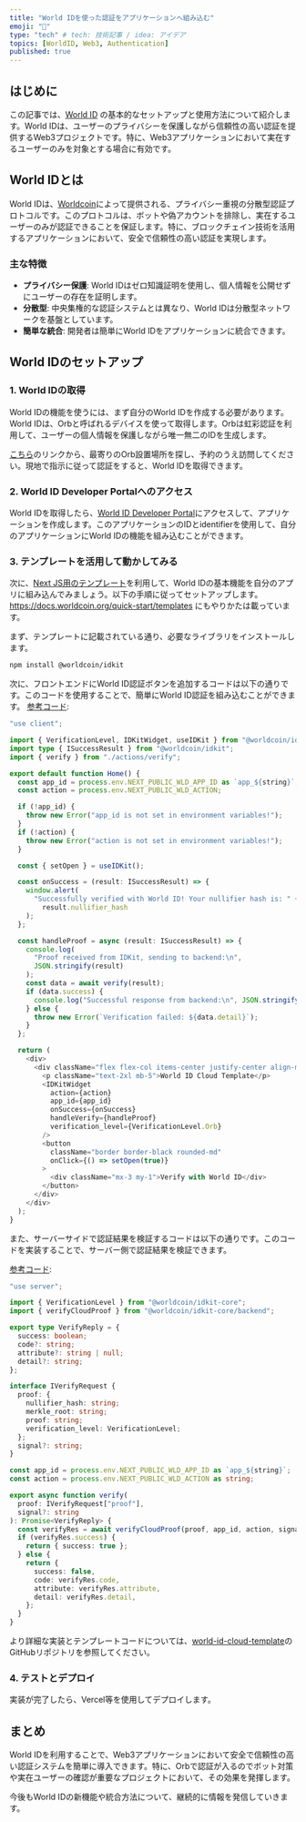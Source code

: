 ```yaml
---
title: "World IDを使った認証をアプリケーションへ組み込む"
emoji: "💨"
type: "tech" # tech: 技術記事 / idea: アイデア
topics: [WorldID, Web3, Authentication]
published: true
---
```


## はじめに

この記事では、[World ID](https://ja-jp.worldcoin.org/world-id) の基本的なセットアップと使用方法について紹介します。World IDは、ユーザーのプライバシーを保護しながら信頼性の高い認証を提供するWeb3プロジェクトです。特に、Web3アプリケーションにおいて実在するユーザーのみを対象とする場合に有効です。

## World IDとは

World IDは、[Worldcoin](https://ja-jp.worldcoin.org/world-id)によって提供される、プライバシー重視の分散型認証プロトコルです。このプロトコルは、ボットや偽アカウントを排除し、実在するユーザーのみが認証できることを保証します。特に、ブロックチェイン技術を活用するアプリケーションにおいて、安全で信頼性の高い認証を実現します。

### 主な特徴

- **プライバシー保護**: World IDはゼロ知識証明を使用し、個人情報を公開せずにユーザーの存在を証明します。
- **分散型**: 中央集権的な認証システムとは異なり、World IDは分散型ネットワークを基盤としています。
- **簡単な統合**: 開発者は簡単にWorld IDをアプリケーションに統合できます。

## World IDのセットアップ

### 1. World IDの取得

World IDの機能を使うには、まず自分のWorld IDを作成する必要があります。World IDは、Orbと呼ばれるデバイスを使って取得します。Orbは虹彩認証を利用して、ユーザーの個人情報を保護しながら唯一無二のIDを生成します。

[こちら](https://worldcoin.org/find-orb)のリンクから、最寄りのOrb設置場所を探し、予約のうえ訪問してください。現地で指示に従って認証をすると、World IDを取得できます。

### 2. World ID Developer Portalへのアクセス

World IDを取得したら、[World ID Developer Portal](https://developer.worldcoin.org)にアクセスして、アプリケーションを作成します。このアプリケーションのIDとidentifierを使用して、自分のアプリケーションにWorld IDの機能を組み込むことができます。

### 3. テンプレートを活用して動かしてみる

次に、[Next JS用のテンプレート](https://github.com/worldcoin/world-id-nextauth-template)を利用して、World IDの基本機能を自分のアプリに組み込んでみましょう。以下の手順に従ってセットアップします。
https://docs.worldcoin.org/quick-start/templates
にもやりかたは載っています。

まず、テンプレートに記載されている通り、必要なライブラリをインストールします。

```bash
npm install @worldcoin/idkit
```

次に、フロントエンドにWorld ID認証ボタンを追加するコードは以下の通りです。このコードを使用することで、簡単にWorld ID認証を組み込むことができます。
[参考コード](https://github.com/worldcoin/world-id-cloud-template/blob/main/src/app/page.tsx):

```typescript
"use client";

import { VerificationLevel, IDKitWidget, useIDKit } from "@worldcoin/idkit";
import type { ISuccessResult } from "@worldcoin/idkit";
import { verify } from "./actions/verify";

export default function Home() {
  const app_id = process.env.NEXT_PUBLIC_WLD_APP_ID as `app_${string}`;
  const action = process.env.NEXT_PUBLIC_WLD_ACTION;

  if (!app_id) {
    throw new Error("app_id is not set in environment variables!");
  }
  if (!action) {
    throw new Error("action is not set in environment variables!");
  }

  const { setOpen } = useIDKit();

  const onSuccess = (result: ISuccessResult) => {
    window.alert(
      "Successfully verified with World ID! Your nullifier hash is: " +
        result.nullifier_hash
    );
  };

  const handleProof = async (result: ISuccessResult) => {
    console.log(
      "Proof received from IDKit, sending to backend:\n",
      JSON.stringify(result)
    );
    const data = await verify(result);
    if (data.success) {
      console.log("Successful response from backend:\n", JSON.stringify(data));
    } else {
      throw new Error(`Verification failed: ${data.detail}`);
    }
  };

  return (
    <div>
      <div className="flex flex-col items-center justify-center align-middle h-screen">
        <p className="text-2xl mb-5">World ID Cloud Template</p>
        <IDKitWidget
          action={action}
          app_id={app_id}
          onSuccess={onSuccess}
          handleVerify={handleProof}
          verification_level={VerificationLevel.Orb}
        />
        <button
          className="border border-black rounded-md"
          onClick={() => setOpen(true)}
        >
          <div className="mx-3 my-1">Verify with World ID</div>
        </button>
      </div>
    </div>
  );
}
```

また、サーバーサイドで認証結果を検証するコードは以下の通りです。このコードを実装することで、サーバー側で認証結果を検証できます。

[参考コード](https://github.com/worldcoin/world-id-cloud-template/blob/main/src/app/actions/verify.ts):

```typescript
"use server";

import { VerificationLevel } from "@worldcoin/idkit-core";
import { verifyCloudProof } from "@worldcoin/idkit-core/backend";

export type VerifyReply = {
  success: boolean;
  code?: string;
  attribute?: string | null;
  detail?: string;
};

interface IVerifyRequest {
  proof: {
    nullifier_hash: string;
    merkle_root: string;
    proof: string;
    verification_level: VerificationLevel;
  };
  signal?: string;
}

const app_id = process.env.NEXT_PUBLIC_WLD_APP_ID as `app_${string}`;
const action = process.env.NEXT_PUBLIC_WLD_ACTION as string;

export async function verify(
  proof: IVerifyRequest["proof"],
  signal?: string
): Promise<VerifyReply> {
  const verifyRes = await verifyCloudProof(proof, app_id, action, signal);
  if (verifyRes.success) {
    return { success: true };
  } else {
    return {
      success: false,
      code: verifyRes.code,
      attribute: verifyRes.attribute,
      detail: verifyRes.detail,
    };
  }
}
```

より詳細な実装とテンプレートコードについては、[world-id-cloud-template](https://github.com/worldcoin/world-id-cloud-template)のGitHubリポジトリを参照してください。

### 4. テストとデプロイ

実装が完了したら、Vercel等を使用してデプロイします。

## まとめ

World IDを利用することで、Web3アプリケーションにおいて安全で信頼性の高い認証システムを簡単に導入できます。特に、Orbで認証が入るのでボット対策や実在ユーザーの確認が重要なプロジェクトにおいて、その効果を発揮します。

今後もWorld IDの新機能や統合方法について、継続的に情報を発信していきます。
